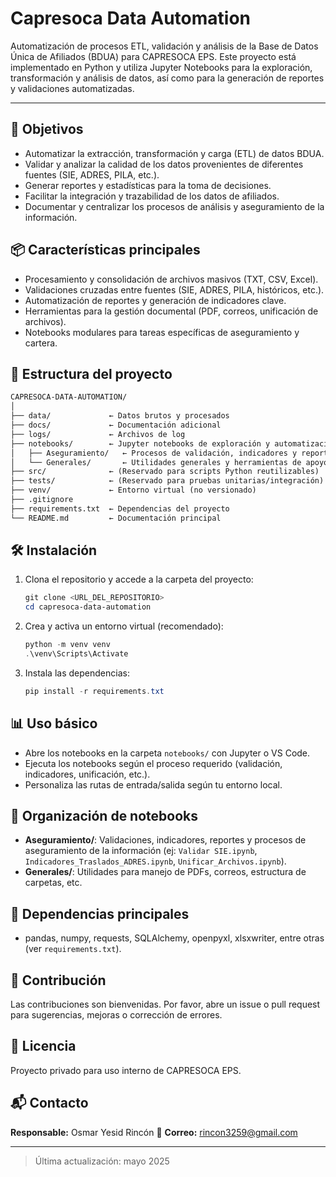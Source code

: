 # Capresoca Data Automation

Automatización de procesos ETL, validación y análisis de la Base de Datos Única de Afiliados (BDUA) para CAPRESOCA EPS. Este proyecto está implementado en Python y utiliza Jupyter Notebooks para la exploración, transformación y análisis de datos, así como para la generación de reportes y validaciones automatizadas.

---

## 🚀 Objetivos
- Automatizar la extracción, transformación y carga (ETL) de datos BDUA.
- Validar y analizar la calidad de los datos provenientes de diferentes fuentes (SIE, ADRES, PILA, etc.).
- Generar reportes y estadísticas para la toma de decisiones.
- Facilitar la integración y trazabilidad de los datos de afiliados.
- Documentar y centralizar los procesos de análisis y aseguramiento de la información.

## 📦 Características principales
- Procesamiento y consolidación de archivos masivos (TXT, CSV, Excel).
- Validaciones cruzadas entre fuentes (SIE, ADRES, PILA, históricos, etc.).
- Automatización de reportes y generación de indicadores clave.
- Herramientas para la gestión documental (PDF, correos, unificación de archivos).
- Notebooks modulares para tareas específicas de aseguramiento y cartera.

## 📂 Estructura del proyecto

```txt
CAPRESOCA-DATA-AUTOMATION/
│
├── data/             ← Datos brutos y procesados
├── docs/             ← Documentación adicional
├── logs/             ← Archivos de log
├── notebooks/        ← Jupyter notebooks de exploración y automatización
│   ├── Aseguramiento/   ← Procesos de validación, indicadores y reportes
│   └── Generales/       ← Utilidades generales y herramientas de apoyo
├── src/              ← (Reservado para scripts Python reutilizables)
├── tests/            ← (Reservado para pruebas unitarias/integración)
├── venv/             ← Entorno virtual (no versionado)
├── .gitignore
├── requirements.txt  ← Dependencias del proyecto
└── README.md         ← Documentación principal
```

## 🛠️ Instalación

1. Clona el repositorio y accede a la carpeta del proyecto:
   ```powershell
   git clone <URL_DEL_REPOSITORIO>
   cd capresoca-data-automation
   ```
2. Crea y activa un entorno virtual (recomendado):
   ```powershell
   python -m venv venv
   .\venv\Scripts\Activate
   ```
3. Instala las dependencias:
   ```powershell
   pip install -r requirements.txt
   ```

## 📊 Uso básico

- Abre los notebooks en la carpeta `notebooks/` con Jupyter o VS Code.
- Ejecuta los notebooks según el proceso requerido (validación, indicadores, unificación, etc.).
- Personaliza las rutas de entrada/salida según tu entorno local.

## 📒 Organización de notebooks
- **Aseguramiento/**: Validaciones, indicadores, reportes y procesos de aseguramiento de la información (ej: `Validar SIE.ipynb`, `Indicadores_Traslados_ADRES.ipynb`, `Unificar_Archivos.ipynb`).
- **Generales/**: Utilidades para manejo de PDFs, correos, estructura de carpetas, etc.

## 🧩 Dependencias principales
- pandas, numpy, requests, SQLAlchemy, openpyxl, xlsxwriter, entre otras (ver `requirements.txt`).

## 🤝 Contribución
Las contribuciones son bienvenidas. Por favor, abre un issue o pull request para sugerencias, mejoras o corrección de errores.

## 📄 Licencia
Proyecto privado para uso interno de CAPRESOCA EPS.

## 📬 Contacto
**Responsable:** Osmar Yesid Rincón 🦊
**Correo:** rincon3259@gmail.com

---

> Última actualización: mayo 2025
